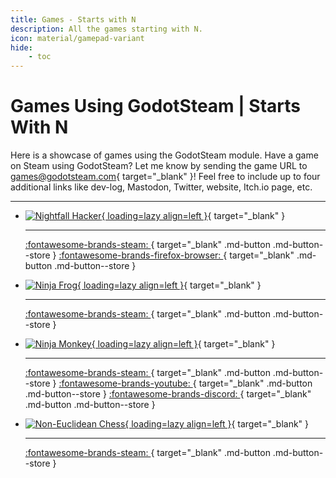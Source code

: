 ```yaml
---
title: Games - Starts with N
description: All the games starting with N.
icon: material/gamepad-variant
hide:
    - toc
---
```


# Games Using GodotSteam | Starts With N

Here is a showcase of games using the GodotSteam module. Have a game on Steam using GodotSteam? Let me know by sending the game URL to [games@godotsteam.com](mailto:games@godotsteam.com){ target="\_blank" }!  Feel free to include up to four additional links like dev-log, Mastodon, Twitter, website, Itch.io page, etc.

---

<div id="games" class="grid cards" markdown>

- [![Nightfall Hacker](https://steamcdn-a.akamaihd.net/steam/apps/1204080/header.jpg){ loading=lazy align=left }](https://store.steampowered.com/app/1204080/Nightfall_Hacker/){ target="\_blank" }

	---

	[ :fontawesome-brands-steam: ](https://store.steampowered.com/app/1204080/Nightfall_Hacker/){ target="\_blank" .md-button .md-button--store }
	[ :fontawesome-brands-firefox-browser: ](https://teradile.wordpress.com/){ target="\_blank" .md-button .md-button--store }

- [![Ninja Frog](https://steamcdn-a.akamaihd.net/steam/apps/1616580/header.jpg){ loading=lazy align=left }](https://store.steampowered.com/app/1616580/Ninja_Frog/){ target="\_blank" }

	---

	[ :fontawesome-brands-steam: ](https://store.steampowered.com/app/1616580/Ninja_Frog/){ target="\_blank" .md-button .md-button--store }

- [![Ninja Monkey](https://steamcdn-a.akamaihd.net/steam/apps/3047740/header.jpg){ loading=lazy align=left }](https://store.steampowered.com/app/3047740/Ninja_Monkey/){ target="\_blank" }

	---

	[ :fontawesome-brands-steam: ](https://store.steampowered.com/app/3047740/Ninja_Monkey/){ target="\_blank" .md-button .md-button--store }
	[ :fontawesome-brands-youtube: ](https://youtube.com/@icarogames-ol4gp?si=dg1lv8IhNwCxdoTX){ target="\_blank" .md-button .md-button--store }
	[ :fontawesome-brands-discord: ](https://discord.gg/WbtDEnzk){ target="\_blank" .md-button .md-button--store }

- [![Non-Euclidean Chess](https://steamcdn-a.akamaihd.net/steam/apps/1769470/header.jpg){ loading=lazy align=left }](https://store.steampowered.com/app/1769470/NonEuclidean_Chess/){ target="\_blank" }

	---

	[ :fontawesome-brands-steam: ](https://store.steampowered.com/app/1769470/NonEuclidean_Chess/){ target="\_blank" .md-button .md-button--store }

</div>